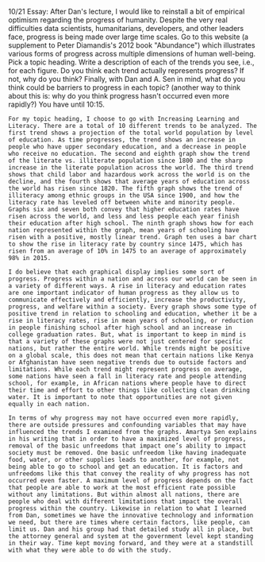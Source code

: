 10/21 Essay: After Dan's lecture, I would like to reinstall a bit of empirical optimism regarding the progress of humanity. Despite the very real difficulties data scientists, humanitarians, developers, and other leaders face, progress is being made over large time scales. Go to this website (a supplement to Peter Diamandis's 2012 book "Abundance") which illustrates various forms of progress across multiple dimensions of human well-being. Pick a topic heading. Write a description of each of the trends you see, i.e., for each figure. Do you think each trend actually represents progress? If not, why do you think? Finally, with Dan and A. Sen in mind, what do you think could be barriers to progress in each topic? (another way to think about this is: why do you think progress hasn't occurred even more rapidly?) You have until 10:15.

	For my topic heading, I choose to go with Increasing Learning and Literacy. There are a total of 10 different trends to be analyzed. The first trend shows a projection of the total world population by level of education. As time progresses, the trend shows an increase in people who have upper secondary education, and a decrease in people who receive no education. The second and eighth graph show the trend of the literate vs. illiterate population since 1800 and the sharp increase in the literate population across the world. The third trend shows that child labor and hazardous work across the world is on the decline, and the fourth shows that average years of education across the world has risen since 1820. The fifth graph shows the trend of illiteracy among ethnic groups in the USA since 1900, and how the literacy rate has leveled off between white and minority people. Graphs six and seven both convey that higher education rates have risen across the world, and less and less people each year finish their education after high school. The ninth graph shows how for each nation represented within the graph, mean years of schooling have risen with a positive, mostly linear trend. Graph ten uses a bar chart to show the rise in literacy rate by country since 1475, which has risen from an average of 10% in 1475 to an average of approximately 98% in 2015.
  
	I do believe that each graphical display implies some sort of progress. Progress within a nation and across our world can be seen in a variety of different ways. A rise in literacy and education rates are one important indicator of human progress as they allow us to communicate effectively and efficiently, increase the productivity, progress, and welfare within a society. Every graph shows some type of positive trend in relation to schooling and education, whether it be a rise in literacy rates, rise in mean years of schooling, or reduction in people finishing school after high school and an increase in college graduation rates. But, what is important to keep in mind is that a variety of these graphs were not just centered for specific nations, but rather the entire world. While trends might be positive on a global scale, this does not mean that certain nations like Kenya or Afghanistan have seen negative trends due to outside factors and limitations. While each trend might represent progress on average, some nations have seen a fall in literacy rate and people attending school, for example, in African nations where people have to direct their time and effort to other things like collecting clean drinking water. It is important to note that opportunities are not given equally in each nation.
  
	In terms of why progress may not have occurred even more rapidly, there are outside pressures and confounding variables that may have influenced the trends I examined from the graphs. Amartya Sen explains in his writing that in order to have a maximized level of progress, removal of the basic unfreedoms that impact one’s ability to impact society must be removed. One basic unfreedom like having inadequate food, water, or other supplies leads to another, for example, not being able to go to school and get an education. It is factors and unfreedoms like this that convey the reality of why progress has not occurred even faster. A maximum level of progress depends on the fact that people are able to work at the most efficient rate possible without any limitations. But within almost all nations, there are people who deal with different limitations that impact the overall progress within the country. Likewise in relation to what I learned from Dan, sometimes we have the innovative technology and information we need, but there are times where certain factors, like people, can limit us. Dan and his group had that detailed study all in place, but the attorney general and system at the government level kept standing in their way. Time kept moving forward, and they were at a standstill with what they were able to do with the study. 
